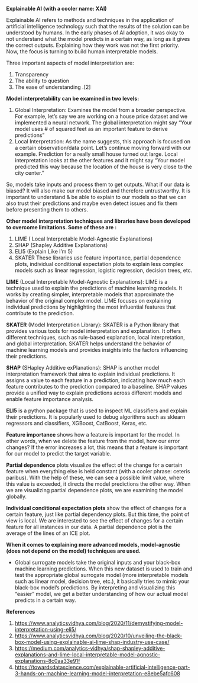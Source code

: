 **Explainable AI (with a cooler name: XAI)**

Explainable AI refers to methods and techniques in the application of artificial intelligence technology such that the results of the solution can be understood by humans. In the early phases of AI adoption, it was okay to not understand what the model predicts in a certain way, as long as it gives the correct outputs. Explaining how they work was not the first priority. Now, the focus is turning to build human interpretable models.

Three important aspects of model interpretation are:
1. Transparency
2. The ability to question
3. The ease of understanding .[2]

**Model interpretability can be examined in two levels:**
1. Global Interpretation: Examines the model from a broader perspective. For example, let’s say we are working on a house price dataset and we implemented a neural network. The global interpretation might say “Your model uses # of squared feet as an important feature to derive predictions”
2. Local Interpretation: As the name suggests, this approach is focused on a certain observation/data point. Let’s continue moving forward with our example. Prediction for a really small house turned out large. Local interpretation looks at the other features and it might say “Your model predicted this way because the location of the house is very close to the city center.”

So, models take inputs and process them to get outputs. What if our data is biased? It will also make our model biased and therefore untrustworthy. It is important to understand & be able to explain to our models so that we can also trust their predictions and maybe even detect issues and fix them before presenting them to others.



**Other model interpretation techniques and libraries have been developed to overcome limitations. Some of these are :**
1. LIME ( Local Interpretable Model-Agnostic Explanations)
2. SHAP (Shapley Additive Explanations)
3. ELI5 (Explain Like I’m 5)
4. SKATER
These libraries use feature importance, partial dependence plots, individual conditional expectation plots to explain less complex models such as linear regression, logistic regression, decision trees, etc.

**LIME** (Local Interpretable Model-Agnostic Explanations): LIME is a technique used to explain the predictions of machine learning models. It works by creating simpler, interpretable models that approximate the behavior of the original complex model. LIME focuses on explaining individual predictions by highlighting the most influential features that contribute to the prediction.

**SKATER** (Model Interpretation Library): SKATER is a Python library that provides various tools for model interpretation and explanation. It offers different techniques, such as rule-based explanation, local interpretation, and global interpretation. SKATER helps understand the behavior of machine learning models and provides insights into the factors influencing their predictions.

**SHAP** (SHapley Additive exPlanations): SHAP is another model interpretation framework that aims to explain individual predictions. It assigns a value to each feature in a prediction, indicating how much each feature contributes to the prediction compared to a baseline. SHAP values provide a unified way to explain predictions across different models and enable feature importance analysis.

**ELI5** is a python package that is used to inspect ML classifiers and explain their predictions. It is popularly used to debug algorithms such as sklearn regressors and classifiers, XGBoost, CatBoost, Keras, etc. 



**Feature importance** shows how a feature is important for the model. In other words, when we delete the feature from the model, how our error changes? If the error increases a lot, this means that a feature is important for our model to predict the target variable.

**Partial dependence** plots visualize the effect of the change for a certain feature when everything else is held constant (with a cooler phrase: ceteris paribus). With the help of these, we can see a possible limit value, where this value is exceeded, it directs the model predictions the other way. When we are visualizing partial dependence plots, we are examining the model globally.

**Individual conditional expectation plots** show the effect of changes for a certain feature, just like partial dependency plots. But this time, the point of view is local. We are interested to see the effect of changes for a certain feature for all instances in our data. A partial dependence plot is the average of the lines of an ICE plot.



**When it comes to explaining more advanced models, model-agnostic (does not depend on the model) techniques are used.**
- Global surrogate models take the original inputs and your black-box machine learning predictions. When this new dataset is used to train and test the appropriate global surrogate model (more interpretable models such as linear model, decision tree, etc.), it basically tries to mimic your black-box model’s predictions. By interpreting and visualizing this “easier” model, we get a better understanding of how our actual model predicts in a certain way.



**References**
1. https://www.analyticsvidhya.com/blog/2020/11/demystifying-model-interpretation-using-eli5/
2. https://www.analyticsvidhya.com/blog/2020/10/unveiling-the-black-box-model-using-explainable-ai-lime-shap-industry-use-case/
3. https://medium.com/analytics-vidhya/shap-shapley-additive-explanations-and-lime-local-interpretable-model-agnostic-explanations-8c0aa33e91f
4. https://towardsdatascience.com/explainable-artificial-intelligence-part-3-hands-on-machine-learning-model-interpretation-e8ebe5afc608
